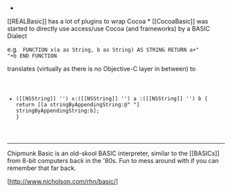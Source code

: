  

 
*
[[REALBasic]] has a lot of plugins to wrap Cocoa
*
[[CocoaBasic]] was started to directly use access/use Cocoa (and frameworks) by a BASIC Dialect

e.g.
<code>
   FUNCTION x(a as String, b as String) AS STRING
     RETURN a+" "+b
   END FUNCTION
</code>

translates (virtually as there is no Objective-C layer in between) to
<code>
   - ([[NSString]] '') x:([[NSString]] '') a :([[NSString]] '') b
     {
     return [[a stringByAppendingString:@" "] stringByAppendingString:b];
     }
</code>


----

Chipmunk Basic is an old-skool BASIC interpreter, similar to the [[BASICs]] from 8-bit computers back in the '80s. Fun to mess around with if you can remember that far back.

[http://www.nicholson.com/rhn/basic/]
